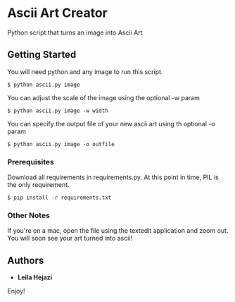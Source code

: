 #  Ascii Art Creator

Python script that turns an image into Ascii Art

## Getting Started

You will need python and any image to run this script. 

```
$ python ascii.py image
```

You can adjust the scale of the image using the optional -w param

```
$ python ascii.py image -w width
```

You can specify the output file of your new ascii art using th optional -o param

```
$ python ascii.py image -o outfile
```

### Prerequisites

Download all requirements in requirements.py. 
At this point in time, PIL is the only requirement. 

```
$ pip install -r requirements.txt
```

### Other Notes

If you're on a mac, open the file using the textedit application and zoom out. 
You will soon see your art turned into ascii!


## Authors

* **Leila Hejazi** 

Enjoy!

